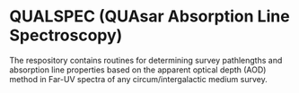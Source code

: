 # QUALSPEC (QUAsar Absorption Line Spectroscopy)
The respository contains routines for determining survey pathlengths and absorption line properties based on the apparent optical depth (AOD) method in Far-UV spectra of any circum/intergalactic medium survey.

